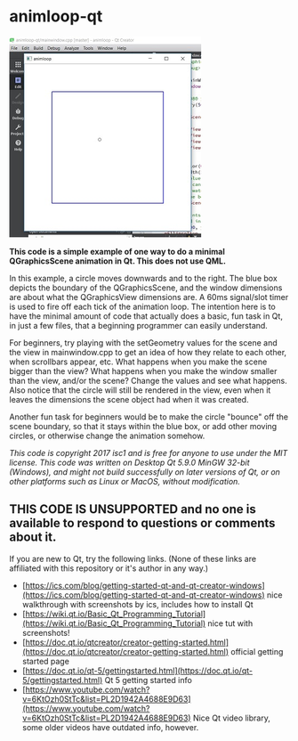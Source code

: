 # animloop-qt

![alt text](animloop-qt-1.jpg "animloop-qt screenshot")

**This code is a simple example of one way to do a minimal QGraphicsScene animation in Qt.  This does not use QML.**

In this example, a circle moves downwards and to the right.  The blue box depicts the boundary of the QGraphicsScene, and the window dimensions are about what the QGraphicsView dimensions are.  A 60ms signal/slot timer is used to fire off each tick of the animation loop.  The intention here is to have the minimal amount of code that actually does a basic, fun task in Qt, in just a few files, that a beginning programmer can easily understand.

For beginners, try playing with the setGeometry values for the scene and the view in mainwindow.cpp to get an idea of how they relate to each other, when scrollbars appear, etc.  What happens when you make the scene bigger than the view?  What happens when you make the window smaller than the view, and/or the scene?  Change the values and see what happens.  Also notice that the circle will still be rendered in the view, even when it leaves the dimensions the scene object had when it was created.

Another fun task for beginners would be to make the circle "bounce" off the scene boundary, so that it stays within the blue box, or add other moving circles, or otherwise change the animation somehow.

_This code is copyright 2017 isc1 and is free for anyone to use under the MIT license.  This code was written on Desktop Qt 5.9.0 MinGW 32-bit (Windows), and might not build successfully on later versions of Qt, or on other platforms such as Linux or MacOS, without modification._

THIS CODE IS UNSUPPORTED and no one is available to respond to questions or comments about it.
-----

If you are new to Qt, try the following links.  (None of these links are affiliated with this repository or it's author in any way.)
* [https://ics.com/blog/getting-started-qt-and-qt-creator-windows](https://ics.com/blog/getting-started-qt-and-qt-creator-windows) nice walkthrough with screenshots by ics, includes how to install Qt
* [https://wiki.qt.io/Basic_Qt_Programming_Tutorial](https://wiki.qt.io/Basic_Qt_Programming_Tutorial) nice tut with screenshots!
* [https://doc.qt.io/qtcreator/creator-getting-started.html](https://doc.qt.io/qtcreator/creator-getting-started.html) official getting started page
* [https://doc.qt.io/qt-5/gettingstarted.html](https://doc.qt.io/qt-5/gettingstarted.html) Qt 5 getting started info
* [https://www.youtube.com/watch?v=6KtOzh0StTc&list=PL2D1942A4688E9D63](https://www.youtube.com/watch?v=6KtOzh0StTc&list=PL2D1942A4688E9D63) Nice Qt video library, some older videos have outdated info, however.